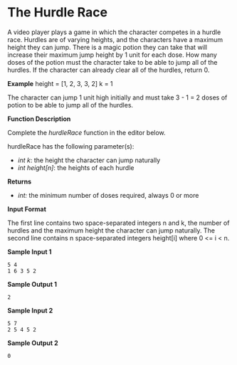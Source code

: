 # The Hurdle Race

A video player plays a game in which the character competes in a hurdle race. Hurdles are of varying heights, and the characters have a maximum height they can jump. There is a magic potion they can take that will increase their maximum jump height by 1 unit for each dose. How many doses of the potion must the character take to be able to jump all of the hurdles. If the character can already clear all of the hurdles, return 0.

**Example**
height = [1, 2, 3, 3, 2]
k = 1

The character can jump 1 unit high initially and must take 3 - 1 = 2 doses of potion to be able to jump all of the hurdles.



**Function Description**

Complete the *hurdleRace* function in the editor below.

hurdleRace has the following parameter(s):

* *int k*: the height the character can jump naturally
* *int height[n]*: the heights of each hurdle

**Returns**

* *int:* the minimum number of doses required, always 0 or more

**Input Format**

The first line contains two space-separated integers n and k, the number of hurdles and the maximum height the character can jump naturally.
The second line contains n space-separated integers height[i] where 0 <= i < n.

**Sample Input 1**

```
5 4
1 6 3 5 2
```

**Sample Output 1**

```
2
```

**Sample Input 2**

```
5 7
2 5 4 5 2
```

**Sample Output 2**

```
0
```

